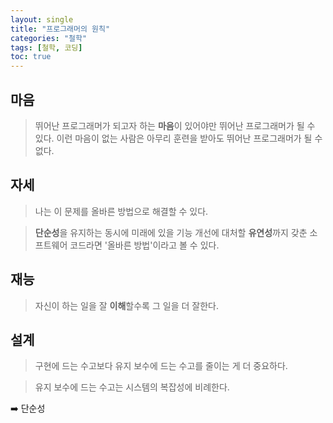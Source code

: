 ```yaml
---
layout: single
title: "프로그래머의 원칙"
categories: "철학"
tags: [철학, 코딩]
toc: true
---
```


## 마음

> 뛰어난 프로그래머가 되고자 하는 **마음**이 있어야만 뛰어난 프로그래머가 될 수 있다. 이런 마음이 없는 사람은 아무리 훈련을 받아도 뛰어난 프로그래머가 될 수 없다.

## 자세

> 나는 이 문제를 올바른 방법으로 해결할 수 있다.

> **단순성**을 유지하는 동시에 미래에 있을 기능 개선에 대처할 **유연성**까지 갖춘 소프트웨어 코드라면 '올바른 방법'이라고 볼 수 있다.

## 재능

> 자신이 하는 일을 잘 **이해**할수록 그 일을 더 잘한다.

## 설계

> 구현에 드는 수고보다 유지 보수에 드는 수고를 줄이는 게 더 중요하다.

> 유지 보수에 드는 수고는 시스템의 복잡성에 비례한다.

➡️ 단순성
